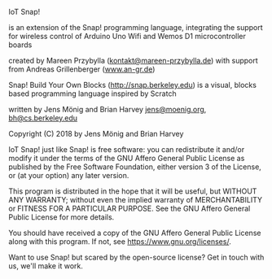 IoT Snap!

is an extension of the Snap! programming language, integrating the support for wireless control of Arduino Uno Wifi and Wemos D1 microcontroller boards

created by Mareen Przybylla (kontakt@mareen-przybylla.de) with support from Andreas Grillenberger (www.an-gr.de)



Snap! Build Your Own Blocks (http://snap.berkeley.edu) is a visual, blocks based programming language inspired by Scratch

written by Jens Mönig and Brian Harvey
jens@moenig.org, bh@cs.berkeley.edu

Copyright (C) 2018 by Jens Mönig and Brian Harvey

IoT Snap! just like Snap! is free software: you can redistribute it and/or modify
it under the terms of the GNU Affero General Public License as
published by the Free Software Foundation, either version 3 of
the License, or (at your option) any later version.

This program is distributed in the hope that it will be useful,
but WITHOUT ANY WARRANTY; without even the implied warranty of
MERCHANTABILITY or FITNESS FOR A PARTICULAR PURPOSE.  See the
GNU Affero General Public License for more details.

You should have received a copy of the GNU Affero General Public License
along with this program. If not, see <https://www.gnu.org/licenses/>.

Want to use Snap! but scared by the open-source license? Get in touch with us,
we'll make it work.
